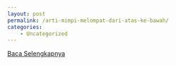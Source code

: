 ```yaml
---
layout: post
permalink: /arti-mimpi-melompat-dari-atas-ke-bawah/
categories:
    - Uncategorized
---
```


[Baca Selengkapnya](/02)